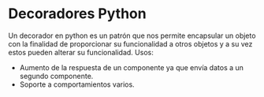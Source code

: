Decoradores Python
==================

Un decorador en python es un patrón que nos permite encapsular un objeto con la finalidad de proporcionar su funcionalidad a otros objetos y a su vez estos pueden alterar su funcionalidad. Usos:

* Aumento de la respuesta de un componente ya que envía datos a un segundo componente.
* Soporte a comportamientos varios.

